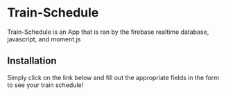 # Train-Schedule
Train-Schedule is an App that is ran by the firebase realtime database, javascript, and moment.js

## Installation

Simply click on the link below and fill out the appropriate fields in the form to see your train schedule!
